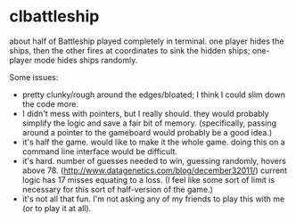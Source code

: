 # clbattleship
about half of Battleship played completely in terminal. one player hides the ships, then the other fires at coordinates to sink the hidden ships; one-player mode hides ships randomly.

Some issues:
- pretty clunky/rough around the edges/bloated; I think I could slim down the code more.
- I didn't mess with pointers, but I really should. they would probably simplify the logic and save a fair bit of memory. (specifically, passing around a pointer to the gameboard would probably be a good idea.)
- it's half the game. would like to make it the whole game. doing this on a command line interface would be difficult.
- it's hard. number of guesses needed to win, guessing randomly, hovers above 78. (http://www.datagenetics.com/blog/december32011/) current logic has 17 misses equating to a loss. (I feel like some sort of limit is necessary for this sort of half-version of the game.)
- it's not all that fun. I'm not asking any of my friends to play this with me (or to play it at all).
